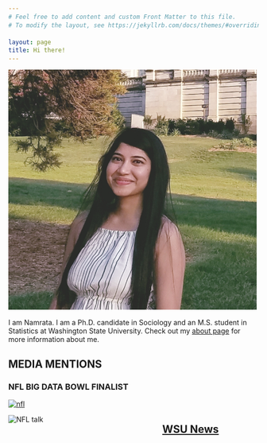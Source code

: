 ```yaml
---
# Feel free to add content and custom Front Matter to this file.
# To modify the layout, see https://jekyllrb.com/docs/themes/#overriding-theme-defaults

layout: page
title: Hi there! 
---
```


<img src="me.jpg" alt="me" width="500"/>


I am Namrata. I am a Ph.D. candidate in Sociology and an M.S. student in Statistics at Washington State University.
Check out my <a href="./about">about page</a> for more information about me.

   
## MEDIA MENTIONS

### NFL BIG DATA BOWL FINALIST 

<a href="https://operations.nfl.com/updates/the-game/2020-big-data-bowl-results/" rel="NFL Football Operations"><img src="nfl.jpg" alt="nfl" width="300"/></a>

<img src="nfl.jpg"
     alt="NFL talk" width="300"
     style="float: left; margin-right: 10px;" />

## <a href="https://news.wsu.edu/2020/02/24/wsu-students-named-finalists-nfl-data-competition/">WSU News</a>


